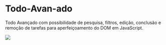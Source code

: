 # Todo-Avan-ado

Todo Avançado com possibilidade de pesquisa, filtros, edição, conclusão e remoção de tarefas para aperfeiçoamento do DOM em JavaScript.

![](TodoAvancado.png)
